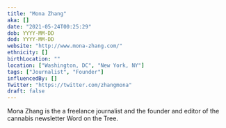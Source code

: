 ```yaml
---
title: "Mona Zhang"
aka: []
date: "2021-05-24T00:25:29"
dob: YYYY-MM-DD
dod: YYYY-MM-DD
website: "http://www.mona-zhang.com/"
ethnicity: []
birthLocation: ""
location: ["Washington, DC", "New York, NY"]
tags: ["Journalist", "Founder"]
influencedBy: []
Twitter: "https://twitter.com/zhangmona"
draft: false
---
```


Mona Zhang is the a freelance journalist and the founder and editor of the cannabis newsletter Word on the Tree.
